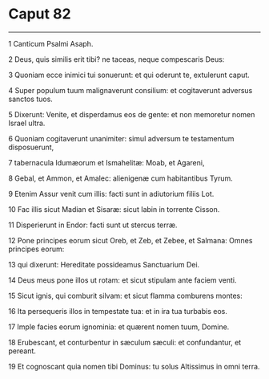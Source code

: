 # Caput 82

***

1 Canticum Psalmi Asaph.

2 Deus, quis similis erit tibi? ne taceas, neque compescaris Deus:

3 Quoniam ecce inimici tui sonuerunt: et qui oderunt te, extulerunt caput.

4 Super populum tuum malignaverunt consilium: et cogitaverunt adversus sanctos tuos.

5 Dixerunt: Venite, et disperdamus eos de gente: et non memoretur nomen Israel ultra.

6 Quoniam cogitaverunt unanimiter: simul adversum te testamentum disposuerunt,

7 tabernacula Idumæorum et Ismahelitæ: Moab, et Agareni,

8 Gebal, et Ammon, et Amalec: alienigenæ cum habitantibus Tyrum.

9 Etenim Assur venit cum illis: facti sunt in adiutorium filiis Lot.

10 Fac illis sicut Madian et Sisaræ: sicut Iabin in torrente Cisson.

11 Disperierunt in Endor: facti sunt ut stercus terræ.

12 Pone principes eorum sicut Oreb, et Zeb, et Zebee, et Salmana: Omnes principes eorum:

13 qui dixerunt: Hereditate possideamus Sanctuarium Dei.

14 Deus meus pone illos ut rotam: et sicut stipulam ante faciem venti.

15 Sicut ignis, qui comburit silvam: et sicut flamma comburens montes:

16 Ita persequeris illos in tempestate tua: et in ira tua turbabis eos.

17 Imple facies eorum ignominia: et quærent nomen tuum, Domine.

18 Erubescant, et conturbentur in sæculum sæculi: et confundantur, et pereant.

19 Et cognoscant quia nomen tibi Dominus: tu solus Altissimus in omni terra.

